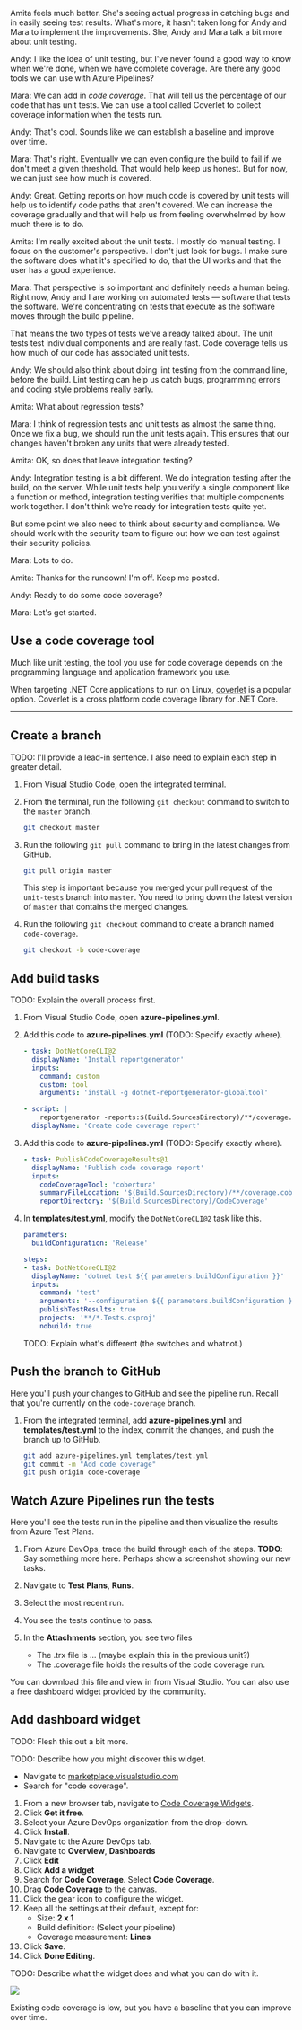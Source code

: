 Amita feels much better. She's seeing actual progress in catching bugs and in easily seeing test results. What's more, it hasn't taken long for Andy and Mara to implement the improvements. She, Andy and Mara talk a bit more about unit testing.

Andy: I like the idea of unit testing, but I've never found a good way to know when we're done, when we have complete coverage. Are there any good tools we can use with Azure Pipelines?

Mara: We can add in _code coverage_. That will tell us the percentage of our code that has unit tests. We can use a tool called Coverlet to collect coverage information when the tests run.

Andy: That's cool. Sounds like we can establish a baseline and improve over time.

Mara: That's right. Eventually we can even configure the build to fail if we don't meet a given threshold. That would help keep us honest. But for now, we can just see how much is covered.

Andy: Great. Getting reports on how much code is covered by unit tests will help us to identify code paths that aren't covered. We can increase the coverage gradually and that will help us from feeling overwhelmed by how much there is to do.

Amita: I'm really excited about the unit tests. I mostly do manual testing. I focus on the customer's perspective. I don't just look for bugs. I make sure the software does what it's specified to do, that the UI works and that the user has a good experience.

Mara: That perspective is so important and definitely needs a human being. Right now, Andy and I are working on automated tests &mdash; software that tests the software. We're concentrating on tests that execute as the software moves through the build pipeline.

That means the two types of tests we've already talked about. The unit tests test individual components and are really fast. Code coverage tells us how much of our code has associated unit tests.

Andy: We should also think about doing lint testing from the command line, before the build. Lint testing can help us catch bugs, programming errors and coding style problems really early.

Amita: What about regression tests?

Mara: I think of regression tests and unit tests as almost the same thing. Once we fix a bug, we should run the unit tests again. This ensures that our changes haven't broken any units that were already tested.

Amita: OK, so does that leave integration testing?

Andy: Integration testing is a bit different. We do integration testing after the build, on the server. While unit tests help you verify a single component like a function or method, integration testing verifies that multiple components work together. I don't think we're ready for integration tests quite yet. 

But some point we also need to think about security and compliance. We should work with the security team to figure out how we can test against their security policies.

Mara: Lots to do.

Amita: Thanks for the rundown! I'm off. Keep me posted.

Andy: Ready to do some code coverage?

Mara: Let's get started.


## Use a code coverage tool

Much like unit testing, the tool you use for code coverage depends on the programming language and application framework you use.

When targeting .NET Core applications to run on Linux, [coverlet](https://github.com/tonerdo/coverlet?azure-portal=true) is a popular option. Coverlet is a cross platform code coverage library for .NET Core.

-----

## Create a branch

TODO: I'll provide a lead-in sentence. I also need to explain each step in greater detail.

1. From Visual Studio Code, open the integrated terminal.
1. From the terminal, run the following `git checkout` command to switch to the `master` branch.

    ```bash
    git checkout master
    ```

1. Run the following `git pull` command to bring in the latest changes from GitHub.

    ```bash
    git pull origin master
    ```

    This step is important because you merged your pull request of the `unit-tests` branch into `master`. You need to bring down the latest version of `master` that contains the merged changes.

1. Run the following `git checkout` command to create a branch named `code-coverage`.

    ```bash
    git checkout -b code-coverage
    ```

## Add build tasks

TODO: Explain the overall process first.

1. From Visual Studio Code, open **azure-pipelines.yml**.
1. Add this code to **azure-pipelines.yml** (TODO: Specify exactly where).

    ```yml
    - task: DotNetCoreCLI@2
      displayName: 'Install reportgenerator'
      inputs:
        command: custom
        custom: tool
        arguments: 'install -g dotnet-reportgenerator-globaltool'

    - script: |
        reportgenerator -reports:$(Build.SourcesDirectory)/**/coverage.cobertura.xml -targetdir:$(Build.SourcesDirectory)/CodeCoverage -reporttypes:HtmlInline_AzurePipelines
      displayName: 'Create code coverage report'
    ```

1. Add this code to **azure-pipelines.yml** (TODO: Specify exactly where).

    ```yml
    - task: PublishCodeCoverageResults@1
      displayName: 'Publish code coverage report'
      inputs:
        codeCoverageTool: 'cobertura'
        summaryFileLocation: '$(Build.SourcesDirectory)/**/coverage.cobertura.xml'
        reportDirectory: '$(Build.SourcesDirectory)/CodeCoverage'
    ```

1. In **templates/test.yml**, modify the `DotNetCoreCLI@2` task like this.

    ```yml
    parameters:
      buildConfiguration: 'Release'

    steps:
    - task: DotNetCoreCLI@2
      displayName: 'dotnet test ${{ parameters.buildConfiguration }}'
      inputs:
        command: 'test'
        arguments: '--configuration ${{ parameters.buildConfiguration }} /p:CollectCoverage=true /p:CoverletOutputFormat=cobertura'
        publishTestResults: true
        projects: '**/*.Tests.csproj'
        nobuild: true
    ```

    TODO: Explain what's different (the switches and whatnot.)

## Push the branch to GitHub

Here you'll push your changes to GitHub and see the pipeline run. Recall that you're currently on the `code-coverage` branch.

1. From the integrated terminal, add **azure-pipelines.yml** and **templates/test.yml** to the index, commit the changes, and push the branch up to GitHub.

    ```bash
    git add azure-pipelines.yml templates/test.yml
    git commit -m "Add code coverage"
    git push origin code-coverage
    ```

## Watch Azure Pipelines run the tests

Here you'll see the tests run in the pipeline and then visualize the results from Azure Test Plans.

<!-- TODO: Flesh this out a bit more. -->

1. From Azure DevOps, trace the build through each of the steps.
    **TODO**: Say something more here. Perhaps show a screenshot showing our new tasks.

1. Navigate to **Test Plans**, **Runs**.
1. Select the most recent run.
1. You see the tests continue to pass.
1. In the **Attachments** section, you see two files

    * The .trx file is ... (maybe explain this in the previous unit?)
    * The .coverage file holds the results of the code coverage run.

You can download this file and view in from Visual Studio. You can also use a free dashboard widget provided by the community.

## Add dashboard widget

TODO: Flesh this out a bit more.

TODO: Describe how you might discover this widget.
- Navigate to [marketplace.visualstudio.com](https://marketplace.visualstudio.com)
- Search for "code coverage".

1. From a new browser tab, navigate to [Code Coverage Widgets](https://marketplace.visualstudio.com/items?itemName=shanebdavis.code-coverage-dashboard-widgets&azure-portal=true).
1. Click **Get it free**.
1. Select your Azure DevOps organization from the drop-down.
1. Click **Install**.
1. Navigate to the Azure DevOps tab.
1. Navigate to **Overview**, **Dashboards**
1. Click **Edit**
1. Click **Add a widget**
1. Search for **Code Coverage**. Select **Code Coverage**.
1. Drag **Code Coverage** to the canvas.
1. Click the gear icon to configure the widget.
1. Keep all the settings at their default, except for:
    * Size: **2 x 1**
    * Build definition: (Select your pipeline)
    * Coverage measurement: **Lines**
1. Click **Save**.
1. Click **Done Editing**.

TODO: Describe what the widget does and what you can do with it.

![](../media/6-dashboard-widget.png)

Existing code coverage is low, but you have a baseline that you can improve over time.